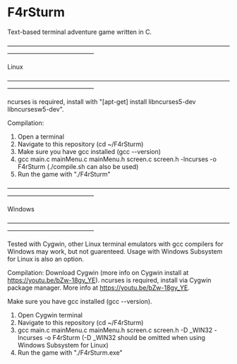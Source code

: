 # F4rSturm

Text-based terminal adventure game written in C.

——————————————————————————————————————————————————

 Linux
 
——————————————————————————————————————————————————

ncurses is required, install with "[apt-get] install libncurses5-dev libncursesw5-dev".

Compilation:
1. Open a terminal
2. Navigate to this repository (cd ~/F4rSturm)
3. Make sure you have gcc installed (gcc --version)
4. gcc main.c mainMenu.c mainMenu.h screen.c screen.h -lncurses -o F4rSturm (./compile.sh can also be used)
5. Run the game with "./F4rSturm"

—————————————————————————————————————————————————— 

 Windows
 
—————————————————————————————————————————————————— 

Tested with Cygwin, other Linux terminal emulators with gcc compilers for Windows may work, but not guarenteed. 
Usage with Windows Subsystem for Linux is also an option.

Compilation:
Download Cygwin (more info on Cygwin  install at https://youtu.be/bZw-18gy_YE).
ncurses is required, install via Cygwin package manager. More info at https://youtu.be/bZw-18gy_YE.

Make sure you have gcc installed (gcc --version).
1. Open Cygwin terminal
2. Navigate to this repository (cd ~/F4rSturm)
3. gcc main.c mainMenu.c mainMenu.h screen.c screen.h -D _WIN32 -lncurses -o F4rSturm (-D _WIN32 should be omitted when using Windows Subsystem for Linux)
4. Run the game with "./F4rSturm.exe"


